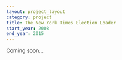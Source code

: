 ```yaml
---
layout: project_layout
category: project
title: The New York Times Election Loader
start_year: 2008
end_year: 2015
---
```

Coming soon...